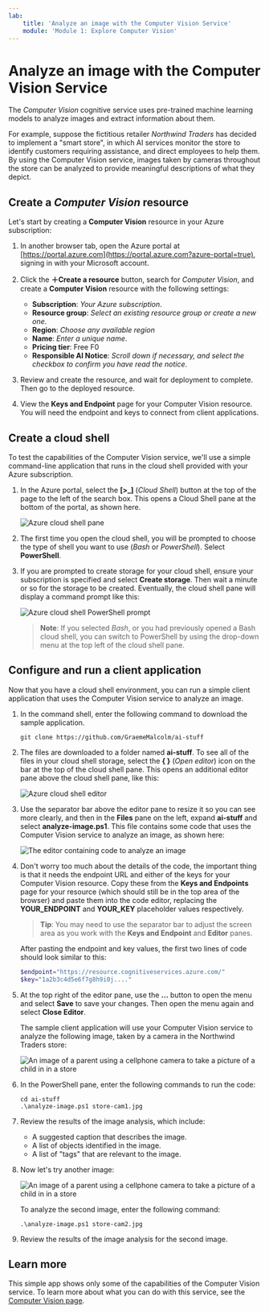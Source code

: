 ```yaml
---
lab:
    title: 'Analyze an image with the Computer Vision Service'
    module: 'Module 1: Explore Computer Vision'
---
```


# Analyze an image with the Computer Vision Service

The *Computer Vision* cognitive service uses pre-trained machine learning models to analyze images and extract information about them.

For example, suppose the fictitious retailer *Northwind Traders* has decided to implement a "smart store", in which AI services monitor the store to identify customers requiring assistance, and direct employees to help them. By using the Computer Vision service, images taken by cameras throughout the store can be analyzed to provide meaningful descriptions of what they depict.

## Create a *Computer Vision* resource

Let's start by creating a **Computer Vision** resource in your Azure subscription:

1. In another browser tab, open the Azure portal at [https://portal.azure.com](https://portal.azure.com?azure-portal=true), signing in with your Microsoft account.
2. Click the **&#65291;Create a resource** button, search for *Computer Vision*, and create a **Computer Vision** resource with the following settings:
    - **Subscription**: *Your Azure subscription*.
    - **Resource group**: *Select an existing resource group or create a new one*.
    - **Region**: *Choose any available region*
    - **Name**: *Enter a unique name*.
    - **Pricing tier**: Free F0
    - **Responsible AI Notice**: *Scroll down if necessary, and select the checkbox to confirm you have read the notice*.

3. Review and create the resource, and wait for deployment to complete. Then go to the deployed resource.
4. View the **Keys and Endpoint** page for your Computer Vision resource. You will need the endpoint and keys to connect from client applications.

## Create a cloud shell

To test the capabilities of the Computer Vision service, we'll use a simple command-line application that runs in the cloud shell provided with your Azure subscription.

1. In the Azure portal, select the **[>_]** (*Cloud Shell*) button at the top of the page to the left of the search box. This opens a Cloud Shell pane at the bottom of the portal, as shown here.

    ![Azure cloud shell pane](./media/cloud-shell.png)

2. The first time you open the cloud shell, you will be prompted to choose the type of shell you want to use (*Bash* or *PowerShell*). Select **PowerShell**.
3. If you are prompted to create storage for your cloud shell, ensure your subscription is specified and select **Create storage**. Then wait a minute or so for the storage to be created. Eventually, the cloud shell pane will display a command prompt like this:

    ![Azure cloud shell PowerShell prompt](./media/powershell-prompt.png)

    > **Note**: If you selected *Bash*, or you had previously opened a Bash cloud shell, you can switch to PowerShell by using the drop-down menu at the top left of the cloud shell pane.

## Configure and run a client application

Now that you have a cloud shell environment, you can run a simple client application that uses the Computer Vision service to analyze an image.

1. In the command shell, enter the following command to download the sample application.

    ```
    git clone https://github.com/GraemeMalcolm/ai-stuff
    ```

2. The files are downloaded to a folder named **ai-stuff**. To see all of the files in your cloud shell storage, select the **{ }** (*Open editor*) icon on the bar at the top of the cloud shell pane. This opens an additional editor pane above the cloud shell pane, like this:

    ![Azure cloud shell editor](./media/editor-pane.png)

3. Use the separator bar above the editor pane to resize it so you can see more clearly, and then in the **Files** pane on the left, expand **ai-stuff** and select **analyze-image.ps1**. This file contains some code that uses the Computer Vision service to analyze an image, as shown here:

    ![The editor containing code to analyze an image](./media/analyze-image-code.png)

4. Don't worry too much about the details of the code, the important thing is that it needs the endpoint URL and either of the keys for your Computer Vision resource. Copy these from the **Keys and Endpoints** page for your resource (which should still be in the top area of the browser) and paste them into the code editor, replacing the **YOUR_ENDPOINT** and **YOUR_KEY** placeholder values respectively.

    >**Tip**: You may need to use the separator bar to adjust the screen area as you work with the **Keys and Endpoint** and **Editor** panes.

    After pasting the endpoint and key values, the first two lines of code should look similar to this:

    ```PowerShell
    $endpoint="https://resource.cognitiveservices.azure.com/"
    $key="1a2b3c4d5e6f7g8h9i0j...."
    ```

5. At the top right of the editor pane, use the **...** button to open the menu and select **Save** to save your changes. Then open the menu again and select **Close Editor**.

    The sample client application will use your Computer Vision service to analyze the following image, taken by a camera in the Northwind Traders store:

    ![An image of a parent using a cellphone camera to take a picture of a child in in a store](./media/store-cam1.jpg)

6. In the PowerShell pane, enter the following commands to run the code:

    ```
    cd ai-stuff
    .\analyze-image.ps1 store-cam1.jpg
    ```

7. Review the results of the image analysis, which include:
    - A suggested caption that describes the image.
    - A list of objects identified in the image.
    - A list of "tags" that are relevant to the image.

8. Now let's try another image:

    ![An image of a parent using a cellphone camera to take a picture of a child in in a store](./media/store-cam2.jpg)

    To analyze the second image, enter the following command:

    ```
    .\analyze-image.ps1 store-cam2.jpg
    ```

9. Review the results of the image analysis for the second image.

## Learn more

This simple app shows only some of the capabilities of the Computer Vision service. To learn more about what you can do with this service, see the [Computer Vision page](https://azure.microsoft.com/services/cognitive-services/computer-vision/).
